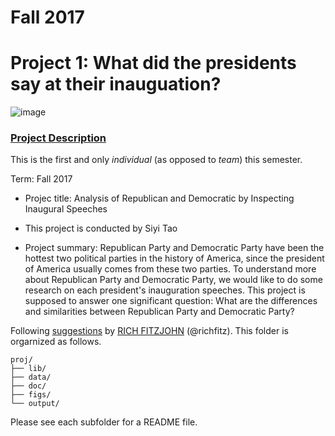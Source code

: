 # Fall 2017
# Project 1: What did the presidents say at their inauguation?

![image](figs/title.jpg)

### [Project Description](doc/)
This is the first and only *individual* (as opposed to *team*) this semester. 

Term: Fall 2017

+ Projec title: Analysis of Republican and Democratic by Inspecting Inaugural Speeches  
+ This project is conducted by Siyi Tao

+ Project summary: Republican Party and Democratic Party have been the hottest two political parties in the history of America, since the president of America usually comes from these two parties. To understand more about Republican Party and Democratic Party, we would like to do some research on each president's inauguration speeches. This project is supposed to answer one significant question: What are the differences and similarities between Republican Party and Democratic Party? 

Following [suggestions](http://nicercode.github.io/blog/2013-04-05-projects/) by [RICH FITZJOHN](http://nicercode.github.io/about/#Team) (@richfitz). This folder is orgarnized as follows.

```
proj/
├── lib/
├── data/
├── doc/
├── figs/
└── output/
```

Please see each subfolder for a README file.
